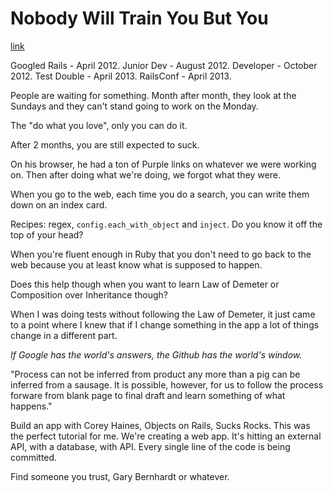 # Nobody Will Train You But You
[link](http://www.confreaks.com/videos/2427-railsconf2013-nobody-will-train-you-but-you)

Googled Rails - April 2012. Junior Dev - August 2012. Developer - October 2012. Test Double - April 2013. RailsConf - April 2013.

People are waiting for something. Month after month, they look at the Sundays and they can't stand going to work on the Monday.

The "do what you love", only you can do it.

After 2 months, you are still expected to suck.

On his browser, he had a ton of Purple links on whatever we were working on. Then after doing what we're doing, we forgot what they were.

When you go to the web, each time you do a search, you can write them down on an index card.

Recipes: regex, `config.each_with_object` and `inject`. Do you know it off the top of your head?

When you're fluent enough in Ruby that you don't need to go back to the web because you at least know what is supposed to happen.

Does this help though when you want to learn Law of Demeter or Composition over Inheritance though?

When I was doing tests without following the Law of Demeter, it just came to a point where I knew that if I change something in the app a lot of things change in a different part.

*If Google has the world's answers, the Github has the world's window.*

"Process can not be inferred from product any more than a pig can be inferred from a sausage. It is possible, however, for us to follow the process forware from blank page to final draft and learn something of what happens."

Build an app with Corey Haines, Objects on Rails, Sucks Rocks. This was the perfect tutorial for me. We're creating a web app. It's hitting an external API, with a database, with API. Every single line of the code is being committed.

Find someone you trust, Gary Bernhardt or whatever.
